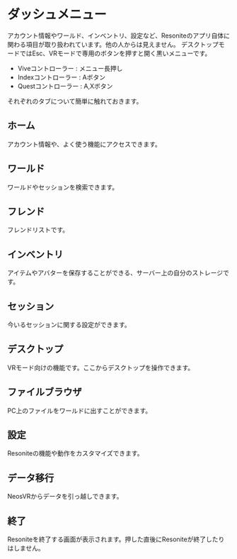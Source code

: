# ダッシュメニュー
アカウント情報やワールド、インベントリ、設定など、Resoniteのアプリ自体に関わる項目が取り扱われています。他の人からは見えません。
デスクトップモードではEsc、VRモードで専用のボタンを押すと開く黒いメニューです。
- Viveコントローラー : メニュー長押し
- Indexコントローラー : Aボタン
- Questコントローラー : A,Xボタン

それぞれのタブについて簡単に触れておきます。

## ホーム
アカウント情報や、よく使う機能にアクセスできます。
## ワールド
ワールドやセッションを検索できます。
## フレンド
フレンドリストです。
## インベントリ
アイテムやアバターを保存することができる、サーバー上の自分のストレージです。
## セッション
今いるセッションに関する設定ができます。
## デスクトップ
VRモード向けの機能です。ここからデスクトップを操作できます。
## ファイルブラウザ
PC上のファイルをワールドに出すことができます。
## 設定
Resoniteの機能や動作をカスタマイズできます。
## データ移行
NeosVRからデータを引っ越しできます。
## 終了
Resoniteを終了する画面が表示されます。押した直後にResoniteが終了したりはしません。